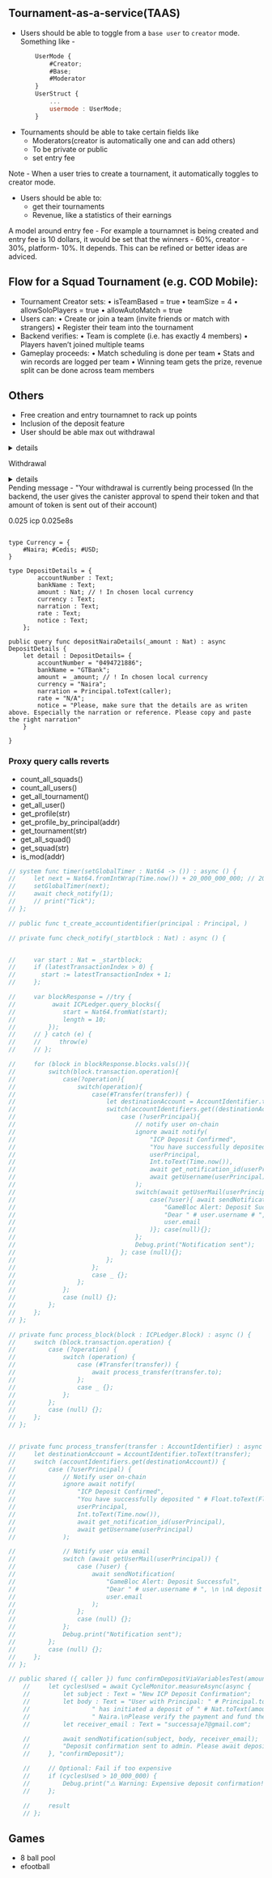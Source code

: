 ## Tournament-as-a-service(TAAS)
- Users should be able to toggle from a `base user` to `creator` mode.
    Something like - 
    ```javascript
        UserMode {
            #Creator;
            #Base;
            #Moderator
        }
        UserStruct {
            ...
            usermode : UserMode;
        }
    ```
- Tournaments should be able to take certain fields like 
    - Moderators(creator is automatically one and can add others)
    - To be private or public
    - set entry fee

Note - When a user tries to create a tournament, it automatically toggles to creator mode.

- Users should be able to:
    - get their tournaments
    - Revenue, like a statistics of their earnings

A model around entry fee - For example a tournamnet is being created and entry fee is 10 dollars, it would be set that the winners - 60%, creator - 30%, platform- 10%. It depends. This can be refined or better ideas are adviced.


## Flow for a Squad Tournament (e.g. COD Mobile):
- Tournament Creator sets:
	•	isTeamBased = true
	•	teamSize = 4
	•	allowSoloPlayers = true
	•	allowAutoMatch = true
- Users can:
	•	Create or join a team (invite friends or match with strangers)
	•	Register their team into the tournament
- Backend verifies:
	•	Team is complete (i.e. has exactly 4 members)
	•	Players haven’t joined multiple teams
- Gameplay proceeds:
	•	Match scheduling is done per team
	•	Stats and win records are logged per team
	•	Winning team gets the prize, revenue split can be done across team members


## Others
- Free creation and entry tournamnet to rack up points
- Inclusion of the deposit feature 
- User should be able max out withdrawal
<details><summary>details</summary>
    
    ```js
    {
        Gameblocs account : "Deon"
        Gameblocs bank : "GTBank"
        Amount : "entry field"
        Narration : principal
        Naira : 
        Current dollar rate : 
    }
    ```
    
</details>

Withdrawal 
<details><summary>details</summary>

    ```js
    {
        "Amount" : 
        "UserBank" : 
        "Amount" : 
        "Naira" : 
        "CurrentDollarRate" :
    }
    ```

</details>
Pending message - "Your withdrawal is currently being processed
(In the backend, the user gives the canister approval to spend their token and that amount of token is sent out of their account)

0.025 icp
0.025e8s

```

type Currency = {
    #Naira; #Cedis; #USD; 
}

type DepositDetails = {
        accountNumber : Text;
        bankName : Text;
        amount : Nat; // ! In chosen local currency
        currency : Text;
        narration : Text;
        rate : Text;
        notice : Text;
    };

public query func depositNairaDetails(_amount : Nat) : async DepositDetails {
    let detail : DepositDetails= {
        accountNumber = "0494721886";
        bankName = "GTBank";
        amount = _amount; // ! In chosen local currency
        currency = "Naira";
        narration = Principal.toText(caller);
        rate = "N/A";
        notice = "Please, make sure that the details are as writen above. Especially the narration or reference. Please copy and paste the right narration"
    }
    
}
```


### Proxy query calls reverts

- count_all_squads()
- count_all_users()
- get_all_tournament()
- get_all_user()
- get_profile(str)
- get_profile_by_principal(addr)
- get_tournament(str)
- get_all_squad()
- get_squad(str)
- is_mod(addr)
  


``` js
// system func timer(setGlobalTimer : Nat64 -> ()) : async () {
//     let next = Nat64.fromIntWrap(Time.now()) + 20_000_000_000; // 20 seconds
//     setGlobalTimer(next);
//     await check_notify(1);
//     // print("Tick");
// };

// public func t_create_accountidentifier(principal : Principal, )

// private func check_notify(_startblock : Nat) : async () {


//     var start : Nat = _startblock;
//     if (latestTransactionIndex > 0) {
//       start := latestTransactionIndex + 1;
//     };

//     var blockResponse = //try {
//          await ICPLedger.query_blocks({
//             start = Nat64.fromNat(start);
//             length = 10;
//         });
//     // } catch (e) {
//     //     throw(e)
//     // }; 

//     for (block in blockResponse.blocks.vals()){
//         switch(block.transaction.operation){
//             case(?operation){
//                 switch(operation){
//                     case(#Transfer(transfer)) {
//                         let destinationAccount = AccountIdentifier.toText(transfer.to);
//                         switch(accountIdentifiers.get((destinationAccount))) {
//                             case (?userPrincipal){
//                                 // notify user on-chain
//                                 ignore await notify(
//                                     "ICP Deposit Confirmed",
//                                     "You have successfully deposited "# Float.toText(Float.fromInt64(Int64.fromNat64(transfer.amount.e8s))/100_000_000) #" to your GameBloc wallet.",
//                                     userPrincipal, 
//                                     Int.toText(Time.now()),
//                                     await get_notification_id(userPrincipal),
//                                     await getUsername(userPrincipal)
//                                 );
//                                 switch(await getUserMail(userPrincipal)){
//                                     case(?user){ await sendNotification(
//                                         "GameBloc Alert: Deposit Successful",
//                                         "Dear " # user.username # ", \n \nA deposit of " # Float.toText(Float.fromInt64(Int64.fromNat64(transfer.amount.e8s))/100_000_000) # " ICP is now available your GameBloc wallet. \nLogin to check your balance - https://gamebloc.app. \n \nThanks for using Gamebloc! \n \nBest regards, \nGamebloc Team",
//                                         user.email
//                                     )}; case(null){};
//                                 };
//                                 Debug.print("Notification sent");
//                             }; case (null){};
//                         };
//                     };
//                     case _ {};
//                 };
//             };
//             case (null) {};
//         };
//     };
// };

// private func process_block(block : ICPLedger.Block) : async () {
//     switch (block.transaction.operation) {
//         case (?operation) {
//             switch (operation) {
//                 case (#Transfer(transfer)) {
//                     await process_transfer(transfer.to);
//                 };
//                 case _ {};
//             };
//         };
//         case (null) {};
//     };
// };


// private func process_transfer(transfer : AccountIdentifier) : async () {
//     let destinationAccount = AccountIdentifier.toText(transfer);
//     switch (accountIdentifiers.get(destinationAccount)) {
//         case (?userPrincipal) {
//             // Notify user on-chain
//             ignore await notify(
//                 "ICP Deposit Confirmed",
//                 "You have successfully deposited " # Float.toText(Float.fromInt64(Int64.fromNat64(transfer.amount.e8s)) / 100_000_000) # " to your GameBloc wallet.",
//                 userPrincipal,
//                 Int.toText(Time.now()),
//                 await get_notification_id(userPrincipal),
//                 await getUsername(userPrincipal)
//             );

//             // Notify user via email
//             switch (await getUserMail(userPrincipal)) {
//                 case (?user) {
//                     await sendNotification(
//                         "GameBloc Alert: Deposit Successful",
//                         "Dear " # user.username # ", \n \nA deposit of " # Float.toText(Float.fromInt64(Int64.fromNat64(transfer.amount.e8s)) / 100_000_000) # " ICP is now available in your GameBloc wallet. \nLogin to check your balance - https://gamebloc.app. \n \nThanks for using Gamebloc! \n \nBest regards, \nGamebloc Team",
//                         user.email
//                     );
//                 };
//                 case (null) {};
//             };
//             Debug.print("Notification sent");
//         };
//         case (null) {};
//     };
// };

// public shared ({ caller }) func confirmDepositViaVariablesTest(amount : Nat, time : Text) : async Text {
    //     let cyclesUsed = await CycleMonitor.measureAsync(async {
    //         let subject : Text = "New ICP Deposit Confirmation";
    //         let body : Text = "User with Principal: " # Principal.toText(caller) #
    //                 " has initiated a deposit of " # Nat.toText(amount) #
    //                 " Naira.\nPlease verify the payment and fund their wallet.\n\nTimestamp: " # time;
    //         let receiver_email : Text = "successaje7@gmail.com";

    //         await sendNotification(subject, body, receiver_email);
    //         "Deposit confirmation sent to admin. Please await deposit";
    //     }, "confirmDeposit");

    //     // Optional: Fail if too expensive
    //     if (cyclesUsed > 10_000_000) {
    //         Debug.print("⚠️ Warning: Expensive deposit confirmation!");
    //     };

    //     result
    // };

```




## Games 
- 8 ball pool
- efootball
